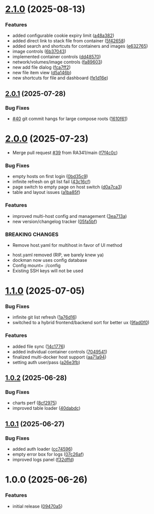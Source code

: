 # [2.1.0](https://github.com/RA341/dockman/compare/v2.0.1...v2.1.0) (2025-08-13)


### Features

* added configurable cookie expiry limit ([a48a382](https://github.com/RA341/dockman/commit/a48a3827d75fc15290094a8cb9d496e0cd361ed3))
* added direct link to stack file from container ([5f42658](https://github.com/RA341/dockman/commit/5f4265848379e64248b681033a48d3da53dff0ab))
* added search and shortcuts for containers and images ([e632765](https://github.com/RA341/dockman/commit/e63276523718bfab170bb634a175ec1f3aadc0d6))
* image controls ([6b37043](https://github.com/RA341/dockman/commit/6b370438975001234be1c8111af41de952e91808))
* implemented container controls ([dd48570](https://github.com/RA341/dockman/commit/dd485705bc9f97aa32bae0227b8a8ed37178240d))
* network/volumes/image controls ([fa89603](https://github.com/RA341/dockman/commit/fa896035c80e521abae1610fb9f72491c04455a3))
* new add file dialog ([fca7ff2](https://github.com/RA341/dockman/commit/fca7ff2588889984d07f5c2cb6987e4d0e7d26c2))
* new file item view ([d5a146b](https://github.com/RA341/dockman/commit/d5a146b1e1a9c28054ef43d4c471c85d7bdd7eae))
* new shortcuts for file and dashboard ([fe1d16e](https://github.com/RA341/dockman/commit/fe1d16e820e4b96dbfa79cd9b840bef8c62a1969))

## [2.0.1](https://github.com/RA341/dockman/compare/v2.0.0...v2.0.1) (2025-07-28)


### Bug Fixes

* [#40](https://github.com/RA341/dockman/issues/40) git commit hangs for large compose roots ([1610f61](https://github.com/RA341/dockman/commit/1610f6155f9a561e5c89d61f7d4df0659886ec0b))

# [2.0.0](https://github.com/RA341/dockman/compare/v1.1.0...v2.0.0) (2025-07-23)


* Merge pull request [#39](https://github.com/RA341/dockman/issues/39) from RA341/main ([f7f4c0c](https://github.com/RA341/dockman/commit/f7f4c0c9fc958385a6c5d673fd7cf8d93a0c4bae))


### Bug Fixes

* empty hosts on first login ([0bd35c9](https://github.com/RA341/dockman/commit/0bd35c9e26b465118719db7be22366c1ff49fc76))
* infinite refresh on git list fail ([43c16cf](https://github.com/RA341/dockman/commit/43c16cf8fcbcef7d13b70249c2b8bc922ec24287))
* page switch to empty page on host switch ([d0a7ca3](https://github.com/RA341/dockman/commit/d0a7ca35137ab2ae13551b5db7d94d9cf130ff37))
* table and layout issues ([a1ba85f](https://github.com/RA341/dockman/commit/a1ba85f98e041528e7ebd61ff2ee6bb9bdedd6e5))


### Features

* improved multi-host config and management ([3ea713a](https://github.com/RA341/dockman/commit/3ea713ae59c34f09040279bd252a66c318c5b1d1))
* new version/changelog tracker ([05fa5bf](https://github.com/RA341/dockman/commit/05fa5bf6b4b3a7b2aa3f9fc39687032d5c7f6e3f))


### BREAKING CHANGES

* Remove host.yaml for multihost in favor of UI method

- host.yaml removed (RIP, we barely knew ya)
- dockman now uses config database
- Config mount= <path to dockman config>:/config
- Existing SSH keys will not be used

# [1.1.0](https://github.com/RA341/dockman/compare/v1.0.2...v1.1.0) (2025-07-05)


### Bug Fixes

* infinite git list refresh ([1a76d16](https://github.com/RA341/dockman/commit/1a76d163622967c6eb2c8ea9464062cf33b2080b))
* switched to a hybrid frontend/backend sort for better ux ([9fad0f0](https://github.com/RA341/dockman/commit/9fad0f00c6ef6c3c34ee7efb6906404d567f6a0f))


### Features

* added file sync ([14c1776](https://github.com/RA341/dockman/commit/14c17763802c870532cab6f01bb566ad2ef802a3))
* added individual container controls ([7049541](https://github.com/RA341/dockman/commit/70495411c05ad933d016f6c6e3dddec20c47aaad))
* finalized multi-docker host support ([aa71a94](https://github.com/RA341/dockman/commit/aa71a943a66df09aeabab9c5b2dbc0b4f1a32bab))
* setting auth user/pass ([a26e3fb](https://github.com/RA341/dockman/commit/a26e3fbc97d3be9db37d675dd7ff97f7d95aa95f))

## [1.0.2](https://github.com/RA341/dockman/compare/v1.0.1...v1.0.2) (2025-06-28)


### Bug Fixes

* charts perf ([8cf2975](https://github.com/RA341/dockman/commit/8cf2975fe27e639515ba351bcec7e876a17be75a))
* improved table loader ([40dabdc](https://github.com/RA341/dockman/commit/40dabdca4726609ee6877c69ba0da31c4fa83eab))

## [1.0.1](https://github.com/RA341/dockman/compare/v1.0.0...v1.0.1) (2025-06-27)


### Bug Fixes

* added auth loader ([cc74596](https://github.com/RA341/dockman/commit/cc7459697d91ec6d76ee2bb9b6fccf5047d201f6))
* empty error box for logs ([07c26af](https://github.com/RA341/dockman/commit/07c26af61984c9a0e3f0ffd58a4943b359a87cc8))
* improved logs panel ([f32dffd](https://github.com/RA341/dockman/commit/f32dffd76910b904c50659aaf8430edc807cfc6d))

# 1.0.0 (2025-06-26)


### Features

* initial release ([09470a5](https://github.com/RA341/dockman/commit/09470a5d49f4e9fca6b69fec6d72ea98db208209))
